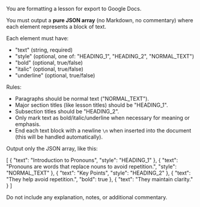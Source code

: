 You are formatting a lesson for export to Google Docs.

You must output a **pure JSON array** (no Markdown, no commentary) where each element represents a block of text.

Each element must have:
- "text" (string, required)
- "style" (optional, one of: "HEADING_1", "HEADING_2", "NORMAL_TEXT")
- "bold" (optional, true/false)
- "italic" (optional, true/false)
- "underline" (optional, true/false)

Rules:
- Paragraphs should be normal text ("NORMAL_TEXT").
- Major section titles (like lesson titles) should be "HEADING_1".
- Subsection titles should be "HEADING_2".
- Only mark text as bold/italic/underline when necessary for meaning or emphasis.
- End each text block with a newline `\n` when inserted into the document (this will be handled automatically).

Output only the JSON array, like this:

[
  { "text": "Introduction to Pronouns", "style": "HEADING_1" },
  { "text": "Pronouns are words that replace nouns to avoid repetition.", "style": "NORMAL_TEXT" },
  { "text": "Key Points", "style": "HEADING_2" },
  { "text": "They help avoid repetition.", "bold": true },
  { "text": "They maintain clarity." }
]

Do not include any explanation, notes, or additional commentary.
